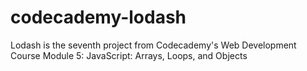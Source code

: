 # codecademy-lodash
Lodash is the seventh project from Codecademy's Web Development Course Module 5: JavaScript: Arrays, Loops, and Objects
